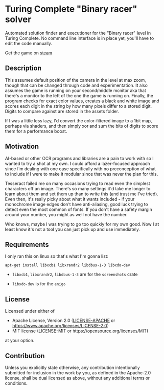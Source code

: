 # Turing Complete "Binary racer" solver

Automated solution finder and executioner for the "Binary racer" level in Turing Complete.
No command line interface is in place yet, you'll have to edit the code manually.

Get the game on [steam](https://store.steampowered.com/app/1444480/Turing_Complete/)

## Description

This assumes default position of the camera in the level at max zoom,
though that can be changed through code and experimentation.
It also assumes the game is running on your second/middle monitor
aka that there's a monitor to the left of the one the game is running on.
Finally, the program checks for exact color values, creates a black and white image
and scores each digit in the string by how many pixels differ to a stored digit.
Digits to compare against are stored in the assets folder.

If I was a little less lazy, I'd convert the color-filtered image to a 1bit map,
perhaps via shaders, and then simply xor and sum the bits of digits to score them for a performance boost.

## Motivation

AI-based or other OCR programs and libraries are a pain to work with so I wanted to try a shot at my own.
I could afford a lazer-focused approach since I'm dealing with one case specifically with no preconception
of what to include if I were to make it modular since that was never the plan for this.

Tesseract failed me on many occasions trying to read even the simplest characters off an image.
There's so many settings it'd take me longer to learn about them and set them up than to write this
(and trust me I've tried).
Even then, it's really picky about what it wants included - if your monochrome image edges don't have anti-aliasing,
good luck trying to detect even the most common of fonts. If you don't have a safety margin around your number,
you might as well not have the number.

Who knows, maybe I was trying to go too quickly for my own good.
Now I at least know it's not a tool you can just pick up and use immediately.

## Requirements

I only ran this on linux so that's what I'm gonna list:

`apt-get install libxcb1 libxrandr2 libdbus-1-3 libxdo-dev`

- `libxcb1`, `libxrandr2`, `libdbus-1-3` are for the `screenshots` crate

- `libxdo-dev` is for the `enigo`


## License

Licensed under either of

- Apache License, Version 2.0
  ([LICENSE-APACHE](LICENSE-APACHE) or https://www.apache.org/licenses/LICENSE-2.0)
- MIT license
  ([LICENSE-MIT](LICENSE-MIT) or https://opensource.org/licenses/MIT)

at your option.

## Contribution

Unless you explicitly state otherwise, any contribution intentionally submitted
for inclusion in the work by you, as defined in the Apache-2.0 license, shall be
dual licensed as above, without any additional terms or conditions.
